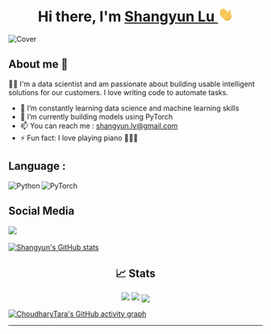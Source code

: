 <h1 align="center" >Hi there, I'm <a href="https://www.linkedin.com/in/shangyun-lu/" target="_blank"> Shangyun Lu </a><img src="https://github.com/ABSphreak/ABSphreak/blob/master/gifs/Hi.gif" width="30px"></h1>

![Cover](https://github.com/sylvao08/sylvao08/blob/main/profile.png)

## About me 🙂

👩‍💻 I'm a data scientist and am passionate about building usable intelligent solutions for our customers. I love writing code to automate tasks.

- 🔭 I’m constantly learning data science and machine learning skills
- 🌱 I’m currently building models using PyTorch 
- 📫 You can reach me : shangyun.lv@gmail.com
- ⚡ Fun fact: I love playing piano 🎹🎼🎶
## Language :
![Python](https://img.shields.io/badge/Python-3776AB?style=for-the-badge&logo=python&logoColor=white)
![PyTorch](https://img.shields.io/badge/PyTorch-%23EE4C2C.svg?style=for-the-badge&logo=PyTorch&logoColor=white)

## Social Media

[<img src="https://img.shields.io/badge/linkedin-%230077B5.svg?style=for-the-badge&logo=linkedin&logoColor=white" />](https://www.linkedin.com/in/shangyun-lu/)

[![Shangyun's GitHub stats](https://github-readme-stats.vercel.app/api?username=sylvao08)](https://github.com/anuraghazra/github-readme-stats)
<h2 align="center"> 📈 Stats</h2>
<p align="center">
	
  <img width="48%" src="https://github-readme-stats.vercel.app/api?username=sylvao08&show_icons=true&theme=onedark" />
  <img width="48%" src="https://github-readme-streak-stats.herokuapp.com/?user=ChoudharyTara&theme=tokyonight" />
  <a href="https://github.com/ChoudharyTara/github-readme-stats"><img align="center" src="https://github-readme-stats.vercel.app/api/top-langs/?username=ChoudharyTara&layout=compact&theme=buefy&hide_border=true" /></a> 
</p>

[![ChoudharyTara's GitHub activity graph](https://activity-graph.herokuapp.com/graph?username=ChoudharyTara&theme=xcode)](https://git.io/ChoudharyTara)
   


<hr>



